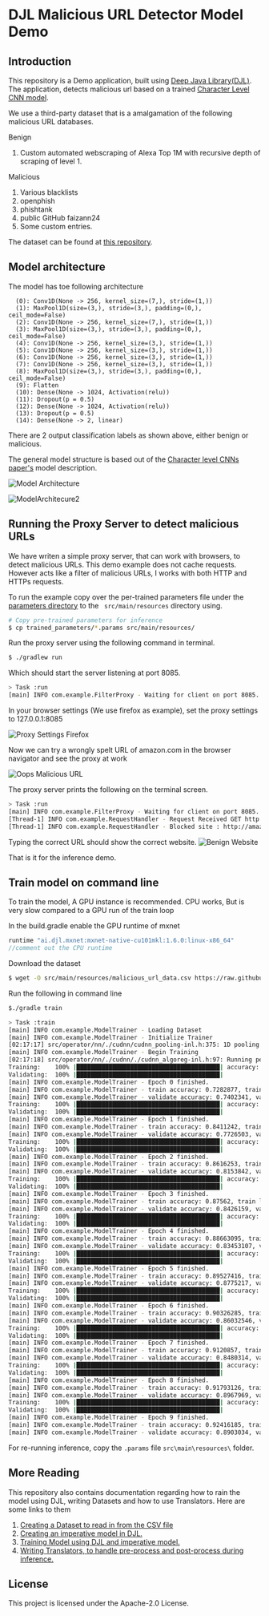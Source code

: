 # DJL Malicious URL Detector Model Demo

## Introduction

This repository is a Demo application, built using [Deep Java Library(DJL)](https://github.com/awslabs/djl). The application, detects malicious url based on a trained [Character Level CNN model](https://arxiv.org/abs/1509.01626).

We use a third-party dataset that is a amalgamation of the following malicious URL databases.

Benign

1. Custom automated webscraping of Alexa Top 1M with recursive depth of scraping of level 1.

Malicious

1. Various blacklists
2. openphish
3. phishtank
4. public GitHub faizann24
5. Some custom entries.

The dataset can be  found at [this repository](https://github.com/incertum/cyber-matrix-ai/tree/master/Malicious-URL-Detection-Deep-Learning).

## Model architecture

The model has toe following architecture

```
  (0): Conv1D(None -> 256, kernel_size=(7,), stride=(1,))
  (1): MaxPool1D(size=(3,), stride=(3,), padding=(0,), ceil_mode=False)
  (2): Conv1D(None -> 256, kernel_size=(7,), stride=(1,))
  (3): MaxPool1D(size=(3,), stride=(3,), padding=(0,), ceil_mode=False)
  (4): Conv1D(None -> 256, kernel_size=(3,), stride=(1,))
  (5): Conv1D(None -> 256, kernel_size=(3,), stride=(1,))
  (6): Conv1D(None -> 256, kernel_size=(3,), stride=(1,))
  (7): Conv1D(None -> 256, kernel_size=(3,), stride=(1,))
  (8): MaxPool1D(size=(3,), stride=(3,), padding=(0,), ceil_mode=False)
  (9): Flatten
  (10): Dense(None -> 1024, Activation(relu))
  (11): Dropout(p = 0.5)
  (12): Dense(None -> 1024, Activation(relu))
  (13): Dropout(p = 0.5)
  (14): Dense(None -> 2, linear)

```
There are 2 output classification labels as shown above, either benign or malicious.

The general model structure is based out of the [Character level CNNs paper's](https://arxiv.org/abs/1509.01626) model description.

![Model Architecture](docs/convolutional_layers.png) 

![ModelArchitecure2](docs/dense_layer.png)

## Running the Proxy Server to detect malicious URLs

We have writen a simple proxy server, that can work with browsers, to detect malicious URLs. This demo example does not cache requests. However acts like a filter of malicious URLs, I works with both HTTP and HTTPs requests.

To run the example copy over the per-trained parameters file under the [parameters directory](trained_parameters/) to the ``` src/main/resources``` directory using.

```bash
# Copy pre-trained parameters for inference
$ cp trained_parameters/*.params src/main/resources/
```

Run the proxy server using the following command in terminal.

```bash
$ ./gradlew run
```
Which should start the server listening at port 8085.
```bash
> Task :run
[main] INFO com.example.FilterProxy - Waiting for client on port 8085..
```
In your browser settings (We use firefox as example), set the proxy settings to 127.0.0.1:8085

![Proxy Settings Firefox](docs/proxy_firefox.png)

Now we can try a wrongly spelt URL of amazon.com in the browser navigator and see the proxy at work

![Oops Malicious URL](docs/wrong_url_firefox.png)

The proxy server prints the following on the terminal screen.
```bash
> Task :run
[main] INFO com.example.FilterProxy - Waiting for client on port 8085..
[Thread-1] INFO com.example.RequestHandler - Request Received GET http://amazom.com/ HTTP/1.1
[Thread-1] INFO com.example.RequestHandler - Blocked site : http://amazom.com/
```

Typing the correct URL should show the correct website.
![Benign Website](docs/correct_firefox.png)    

That is it for the inference demo.

## Train model on command line

To train the model, A GPU instance is recommended. CPU works, But is very slow compared to a GPU run of the train loop

In the build.gradle enable the GPU runtime of mxnet

```groovy
runtime "ai.djl.mxnet:mxnet-native-cu101mkl:1.6.0:linux-x86_64"
//comment out the CPU runtime
```
Download the dataset
```bash
$ wget -O src/main/resources/malicious_url_data.csv https://raw.githubusercontent.com/incertum/cyber-matrix-ai/master/Malicious-URL-Detection-Deep-Learning/data/url_data_mega_deep_learning.csv
```

Run the following in command line

```bash
$./gradle train

> Task :train
[main] INFO com.example.ModelTrainer - Loading Dataset
[main] INFO com.example.ModelTrainer - Initialize Trainer
[02:17:17] src/operator/nn/./cudnn/cudnn_pooling-inl.h:375: 1D pooling is not supported by cudnn, MXNet 1D pooling is applied.
[main] INFO com.example.ModelTrainer - Begin Training
[02:17:18] src/operator/nn/./cudnn/./cudnn_algoreg-inl.h:97: Running performance tests to find the best convolution algorithm, this can take a while... (set the environment variable MXNET_CUDNN_AUTOTUNE_DEFAULT to 0 to disable)
Training:    100% |████████████████████████████████████████| accuracy: 0.73 loss: 0.53 speed: 1734.70 urls/sec
Validating:  100% |████████████████████████████████████████|
[main] INFO com.example.ModelTrainer - Epoch 0 finished.
[main] INFO com.example.ModelTrainer - train accuracy: 0.7282877, train loss: 0.52515125
[main] INFO com.example.ModelTrainer - validate accuracy: 0.7402341, validate loss: 0.56785536
Training:    100% |████████████████████████████████████████| accuracy: 0.84 loss: 0.36 speed: 1741.51 urls/sec
Validating:  100% |████████████████████████████████████████|
[main] INFO com.example.ModelTrainer - Epoch 1 finished.
[main] INFO com.example.ModelTrainer - train accuracy: 0.8411242, train loss: 0.36307296
[main] INFO com.example.ModelTrainer - validate accuracy: 0.7726503, validate loss: 0.541216
Training:    100% |████████████████████████████████████████| accuracy: 0.86 loss: 0.32 speed: 1755.39 urls/sec
Validating:  100% |████████████████████████████████████████|
[main] INFO com.example.ModelTrainer - Epoch 2 finished.
[main] INFO com.example.ModelTrainer - train accuracy: 0.8616253, train loss: 0.31982687
[main] INFO com.example.ModelTrainer - validate accuracy: 0.8153842, validate loss: 0.42479417
Training:    100% |████████████████████████████████████████| accuracy: 0.88 loss: 0.29 speed: 1547.37 urls/sec
Validating:  100% |████████████████████████████████████████|
[main] INFO com.example.ModelTrainer - Epoch 3 finished.
[main] INFO com.example.ModelTrainer - train accuracy: 0.87562, train loss: 0.2914456
[main] INFO com.example.ModelTrainer - validate accuracy: 0.8426159, validate loss: 0.3691258
Training:    100% |████████████████████████████████████████| accuracy: 0.89 loss: 0.27 speed: 1766.33 urls/sec
Validating:  100% |████████████████████████████████████████|
[main] INFO com.example.ModelTrainer - Epoch 4 finished.
[main] INFO com.example.ModelTrainer - train accuracy: 0.88663095, train loss: 0.26910067
[main] INFO com.example.ModelTrainer - validate accuracy: 0.83453107, validate loss: 0.3761223
Training:    100% |████████████████████████████████████████| accuracy: 0.90 loss: 0.25 speed: 1764.38 urls/sec
Validating:  100% |████████████████████████████████████████|
[main] INFO com.example.ModelTrainer - Epoch 5 finished.
[main] INFO com.example.ModelTrainer - train accuracy: 0.89527416, train loss: 0.24976254
[main] INFO com.example.ModelTrainer - validate accuracy: 0.8775217, validate loss: 0.28764376
Training:    100% |████████████████████████████████████████| accuracy: 0.90 loss: 0.23 speed: 1778.58 urls/sec
Validating:  100% |████████████████████████████████████████|
[main] INFO com.example.ModelTrainer - Epoch 6 finished.
[main] INFO com.example.ModelTrainer - train accuracy: 0.90326285, train loss: 0.23195234
[main] INFO com.example.ModelTrainer - validate accuracy: 0.86032546, validate loss: 0.33043325
Training:    100% |████████████████████████████████████████| accuracy: 0.91 loss: 0.21 speed: 1747.46 urls/sec
Validating:  100% |████████████████████████████████████████|
[main] INFO com.example.ModelTrainer - Epoch 7 finished.
[main] INFO com.example.ModelTrainer - train accuracy: 0.9120857, train loss: 0.2143221
[main] INFO com.example.ModelTrainer - validate accuracy: 0.8480314, validate loss: 0.34760192
Training:    100% |████████████████████████████████████████| accuracy: 0.92 loss: 0.20 speed: 1789.17 urls/sec
Validating:  100% |████████████████████████████████████████|
[main] INFO com.example.ModelTrainer - Epoch 8 finished.
[main] INFO com.example.ModelTrainer - train accuracy: 0.91793126, train loss: 0.19966042
[main] INFO com.example.ModelTrainer - validate accuracy: 0.8967969, validate loss: 0.24789414
Training:    100% |████████████████████████████████████████| accuracy: 0.92 loss: 0.18 speed: 1708.66 urls/sec
Validating:  100% |████████████████████████████████████████|
[main] INFO com.example.ModelTrainer - Epoch 9 finished.
[main] INFO com.example.ModelTrainer - train accuracy: 0.92416185, train loss: 0.18444999
[main] INFO com.example.ModelTrainer - validate accuracy: 0.8903034, validate loss: 0.27242142
```

For re-running inference, copy the ```.params``` file ```src\main\resources\``` folder.

## More Reading

This repository also contains documentation regarding how to rain the model using DJL, writing Datasets and how to use Translators. Here are some links to them

1. [Creating a Dataset to read in from the CSV file](docs/dataset_creation.md)
2. [Creating an imperative model in DJL.](docs/define_model.md)
3. [Training Model using DJL and imperative model.](docs/training_model.md)
4. [Writing Translators, to handle pre-process and post-process during inference.](docs/translators.md)

## License

This project is licensed under the Apache-2.0 License.



